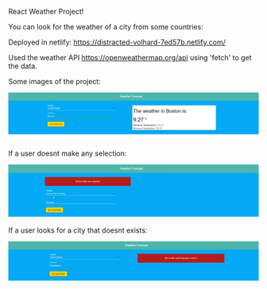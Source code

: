 React Weather Project!

You can look for the weather of a city from some countries:

Deployed in netlify: https://distracted-volhard-7ed57b.netlify.com/

Used the weather API https://openweathermap.org/api using 'fetch' to get the data.

Some images of the project:

![](public/imgs/weather.png)

If a user doesnt make any selection:

![](public/imgs/error.png)

If a user looks for a city that doesnt exists:

![](public/imgs/no-match.png)
